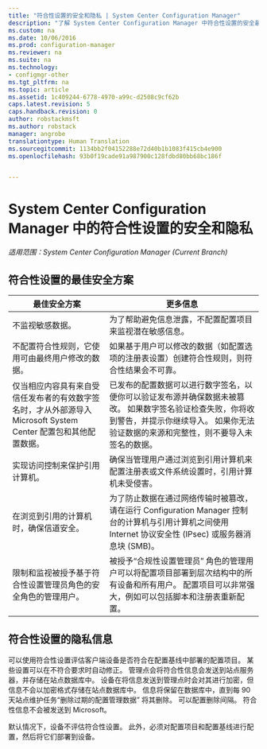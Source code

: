 ```yaml
---
title: "符合性设置的安全和隐私 | System Center Configuration Manager"
description: "了解 System Center Configuration Manager 中符合性设置的安全最佳方案。"
ms.custom: na
ms.date: 10/06/2016
ms.prod: configuration-manager
ms.reviewer: na
ms.suite: na
ms.technology:
- configmgr-other
ms.tgt_pltfrm: na
ms.topic: article
ms.assetid: 1c409244-6778-4970-a99c-d2508c9cf62b
caps.latest.revision: 5
caps.handback.revision: 0
author: robstackmsft
ms.author: robstack
manager: angrobe
translationtype: Human Translation
ms.sourcegitcommit: 1134bb2f04152288e72d40b1b1083f415cb4e900
ms.openlocfilehash: 93b0f19cade91a987900c128fdbd80bb68bc186f


---
```

# <a name="security-and-privacy-for-compliance-settings-in-system-center-configuration-manager"></a>System Center Configuration Manager 中的符合性设置的安全和隐私

*适用范围：System Center Configuration Manager (Current Branch)*


## <a name="security-best-practices-for-compliance-settings"></a>符合性设置的最佳安全方案  

|最佳安全方案|更多信息|  
|----------------------------|----------------------|  
|不监视敏感数据。|为了帮助避免信息泄露，不配置配置项目来监视潜在敏感信息。|  
|不配置符合性规则，它使用可由最终用户修改的数据。|如果基于用户可以修改的数据（如配置选项的注册表设置）创建符合性规则，则符合性结果会不可靠。|  
|仅当相应内容具有来自受信任发布者的有效数字签名时，才从外部源导入 Microsoft System Center 配置包和其他配置数据。|已发布的配置数据可以进行数字签名，以便你可以验证发布源并确保数据未被篡改。 如果数字签名验证检查失败，你将收到警告，并提示你继续导入。 如果你无法验证数据的来源和完整性，则不要导入未签名的数据。|  
|实现访问控制来保护引用计算机。|确保当管理用户通过浏览到引用计算机来配置注册表或文件系统设置时，引用计算机未受侵害。|  
|在浏览到引用的计算机时，确保信道安全。|为了防止数据在通过网络传输时被篡改，请在运行 Configuration Manager 控制台的计算机与引用计算机之间使用 Internet 协议安全性 (IPsec) 或服务器消息块 (SMB)。|  
|限制和监视被授予基于符合性设置管理员角色的安全角色的管理用户。|被授予“合规性设置管理员”  角色的管理用户可以将配置项目部署到层次结构中的所有设备和所有用户。 配置项目可以非常强大，例如可以包括脚本和注册表重新配置。|  

## <a name="privacy-information-for-compliance-settings"></a>符合性设置的隐私信息  
 可以使用符合性设置评估客户端设备是否符合在配置基线中部署的配置项目。 某些设置可以在不符合要求时自动修正。 管理点会将符合性信息会发送到站点服务器，并存储在站点数据库中。 设备在将信息发送到管理点时会对其进行加密，但信息不会以加密格式存储在站点数据库中。 信息将保留在数据库中，直到每 90 天站点维护任务“删除过期的配置管理数据”  将其删除。 可以配置删除间隔。 符合性信息不会被发送到 Microsoft。  

 默认情况下，设备不评估符合性设置。 此外，必须对配置项目和配置基线进行配置，然后将它们部署到设备。  



<!--HONumber=Nov16_HO1-->


